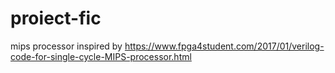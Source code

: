 # proiect-fic

mips processor inspired by https://www.fpga4student.com/2017/01/verilog-code-for-single-cycle-MIPS-processor.html
